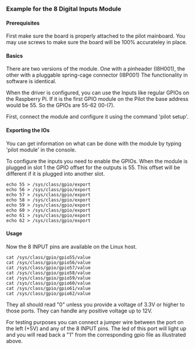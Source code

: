 ### Example for the 8 Digital Inputs Module

#### Prerequisites

First make sure the board is properly attached to the pilot mainboard.
You may use screws to make sure the board will be 100% accurateley in place.


#### Basics

There are two versions of the module. 
One with a pinheader (I8H001), the other with a pluggable spring-cage connector (I8P001)
The functionality in software is identical.

When the driver is configured, you can use the Inputs like regular GPIOs on the Raspberry Pi. If it is the first GPIO module on the Pilot the base address would be 55. So the GPIOs are 55-62 (I0-I7).

First, connect the module and configure it using the command 'pilot setup'.



#### Exporting the IOs


You can get information on what can be done with the module by typing 'pilot module' in the console.


To configure the inputs you need to enable the GPIOs.
When the module is plugged in slot 1 the GPIO offset for the outputs is 55.
This offset will be different if it is plugged into another slot.


    echo 55 > /sys/class/gpio/export 
	echo 56 > /sys/class/gpio/export  
	echo 57 > /sys/class/gpio/export  
	echo 58 > /sys/class/gpio/export 
	echo 59 > /sys/class/gpio/export  
	echo 60 > /sys/class/gpio/export 
	echo 61 > /sys/class/gpio/export 
	echo 62 > /sys/class/gpio/export



#### Usage


Now the 8 INPUT pins are available on the Linux host.

    cat /sys/class/gpio/gpio55/value 
	cat /sys/class/gpio/gpio56/value 
	cat /sys/class/gpio/gpio57/value 
	cat /sys/class/gpio/gpio58/value 
	cat /sys/class/gpio/gpio59/value 
	cat /sys/class/gpio/gpio60/value 
	cat /sys/class/gpio/gpio61/value 
	cat /sys/class/gpio/gpio62/value

They all should read "0" unless you provide a voltage of 3.3V or higher to those ports.
They can handle any positive voltage up to 12V.

For testing purposes you can connect a jumper wire between the port on the left (+5V) and any of the 8 INPUT pins.
The led of this port will light up and you will read back a "1" from the corresponding gpio file as illustrated above.